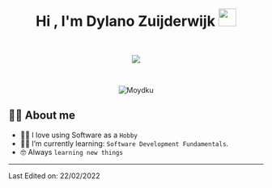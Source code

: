 <h1 align="center">Hi , I'm Dylano Zuijderwijk <img src="https://media.giphy.com/media/hvRJCLFzcasrR4ia7z/giphy.gif" width="35"></h1>

<br>
<p align="center">
  <a href="https://github.com/DenverCoder1/readme-typing-svg"><img src="https://readme-typing-svg.herokuapp.com?lines=Software+Development+Student;Hobyist;Always%20learning%20new%20things&center=true&width=500&height=50"></a>
</p>
<br>


<p align="center">
	<img src="https://komarev.com/ghpvc/?username=Moydku&label=Profile%20views&color=0e75b6&style=plastic" alt="Moydku" />
</p>

## :sassy_man:  About me

- :man_technologist: I love using Software as a `Hobby`
- :man_student: I’m currently learning: `Software Development Fundamentals`.
- :nerd_face: Always `learning new things`

-----

Last Edited on: 22/02/2022
